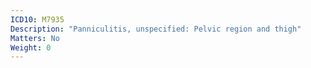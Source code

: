 ```yaml
---
ICD10: M7935
Description: "Panniculitis, unspecified: Pelvic region and thigh"
Matters: No
Weight: 0
---
```

